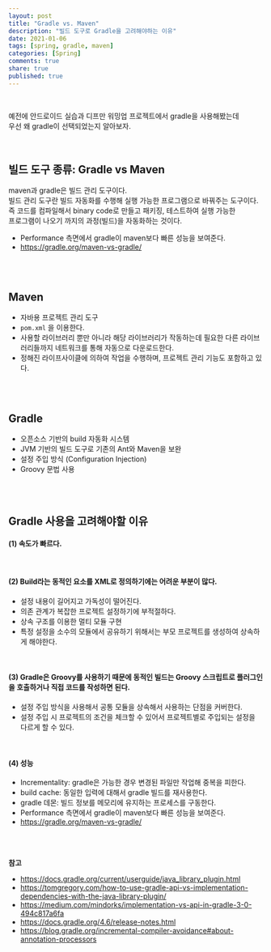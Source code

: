 ```yaml
---
layout: post
title: "Gradle vs. Maven"  
description: "빌드 도구로 Gradle을 고려해야하는 이유"
date: 2021-01-06
tags: [spring, gradle, maven]
categories: [Spring]
comments: true
share: true
published: true 
---
```


<br />    

예전에 안드로이드 실습과 디프만 워밍업 프로젝트에서 gradle을 사용해봤는데      
우선 왜 gradle이 선택되었는지 알아보자.     

<br />      
  
## 빌드 도구 종류: Gradle vs Maven    
maven과 gradle은 빌드 관리 도구이다.    
빌드 관리 도구란 빌드 자동화를 수행해 실행 가능한 프로그램으로 바꿔주는 도구이다.   
즉 코드를 컴파일해서 binary code로 만들고 패키징, 테스트하여 실행 가능한   
프로그램이 나오기 까지의 과정(빌드)을 자동화하는 것이다.    


- Performance 측면에서 gradle이 maven보다 빠른 성능을 보여준다.
- <https://gradle.org/maven-vs-gradle/>         
   

<br />      
<br />      

## Maven    
* 자바용 프로젝트 관리 도구    
* `pom.xml` 을 이용한다.   
* 사용할 라이브러리 뿐만 아니라 해당 라이브러리가 작동하는데 필요한 다른 라이브러리들까지 네트워크를 통해 자동으로 다운로드한다.   
* 정해진 라이프사이클에 의하여 작업을 수행하며, 프로젝트 관리 기능도 포함하고 있다.      


<br />      
<br />      



## Gradle     
* 오픈소스 기반의 build 자동화 시스템       
* JVM 기반의 빌드 도구로 기존의 Ant와 Maven을 보완    
* 설정 주입 방식 (Configuration Injection)    
* Groovy 문법 사용

<br />             
<br />

## Gradle 사용을 고려해야할 이유    
#### (1) 속도가 빠르다.    
<br />      

#### (2) Build라는 동적인 요소를 XML로 정의하기에는 어려운 부분이 많다.    
* 설정 내용이 길어지고 가독성이 떨어진다.   
* 의존 관계가 복잡한 프로젝트 설정하기에 부적절하다.   
* 상속 구조를 이용한 멀티 모듈 구현    
* 특정 설정을 소수의 모듈에서 공유하기 위해서는 부모 프로젝트를 생성하여 상속하게 해야한다.   

<br />     

#### (3) Gradle은 Groovy를 사용하기 때문에 동적인 빌드는 Groovy 스크립트로 플러그인을 호출하거나 직접 코드를 작성하면 된다.   
* 설정 주입 방식을 사용해서 공통 모듈을 상속해서 사용하는 단점을 커버한다.   
* 설정 주입 시 프로젝트의 조건을 체크할 수 있어서 프로젝트별로 주입되는 설정을 다르게 할 수 있다.   

<br />     

#### (4) 성능   
* Incrementality: gradle은 가능한 경우 변경된 파일만 작업해 중복을 피한다.      
* build cache: 동일한 입력에 대해서 gradle 빌드를 재사용한다.      
* gradle 데몬: 빌드 정보를 메모리에 유지하는 프로세스를 구동한다.     
* Performance 측면에서 gradle이 maven보다 빠른 성능을 보여준다.
* <https://gradle.org/maven-vs-gradle/>  

<br />             
<br />

**참고**
- <https://docs.gradle.org/current/userguide/java_library_plugin.html>
- <https://tomgregory.com/how-to-use-gradle-api-vs-implementation-dependencies-with-the-java-library-plugin/>
- <https://medium.com/mindorks/implementation-vs-api-in-gradle-3-0-494c817a6fa>
- <https://docs.gradle.org/4.6/release-notes.html>
- <https://blog.gradle.org/incremental-compiler-avoidance#about-annotation-processors>             

